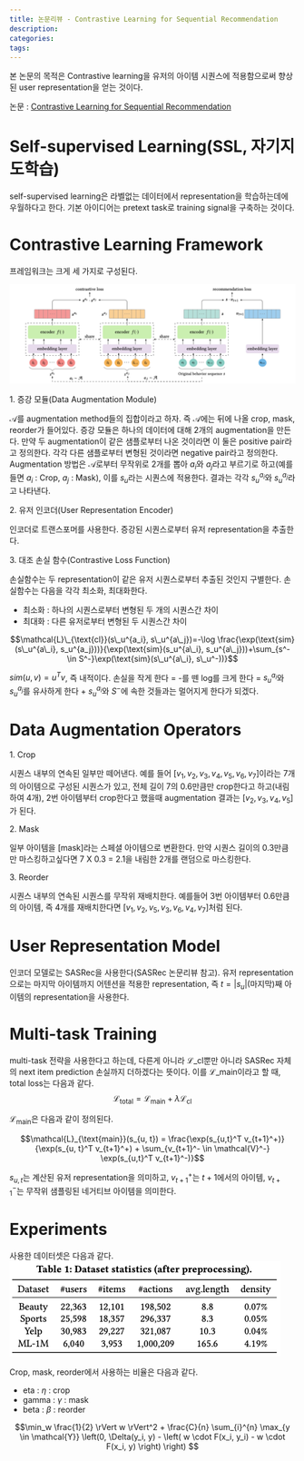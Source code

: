 ```yaml
---
title: 논문리뷰 - Contrastive Learning for Sequential Recommendation
description:
categories:
tags:
---
```


본 논문의 목적은 Contrastive learning을 유저의 아이템 시퀀스에 적용함으로써 향상된 user representation을 얻는 것이다.

논문 : [Contrastive Learning for Sequential Recommendation](https://arxiv.org/pdf/2010.14395.pdf)

# Self-supervised Learning(SSL, 자기지도학습)
self-supervised learning은 라벨없는 데이터에서 representation을 학습하는데에 우월하다고 한다. 기본 아이디어는 pretext task로 training signal을 구축하는 것이다. 

# Contrastive Learning Framework

프레임워크는 크게 세 가지로 구성된다.

![0](/assets/images/cl4rec_framework.png)


1\. 증강 모듈(Data Augmentation Module)


$\mathcal{A}$를 augmentation method들의 집합이라고 하자. 즉 $\mathcal{A}$에는 뒤에 나올 crop, mask, reorder가 들어있다. 
증강 모듈은 하나의 데이터에 대해 2개의 augmentation을 만든다. 만약 두 augmentation이 같은 샘플로부터 나온 것이라면 이 둘은 positive pair라고 정의한다.
각각 다른 샘플로부터 변형된 것이라면 negative pair라고 정의한다.
Augmentation 방법은 $\mathcal{A}$로부터 무작위로 2개를 뽑아 $a_i$와 $a_j$라고 부르기로 하고(예를 들면 $a_i$ : Crop, $a_j$ : Mask), 이를 $s_u$라는 시퀀스에 적용한다.
결과는 각각 $s_u^{a_i}$와 $s_u^{a_j}$라고 나타낸다. 

2\. 유저 인코더(User Representation Encoder)

인코더로 트랜스포머를 사용한다. 증강된 시퀀스로부터 유저 representation을 추출한다.

3\. 대조 손실 함수(Contrastive Loss Function)

손실함수는 두 representation이 같은 유저 시퀀스로부터 추출된 것인지 구별한다. 손실함수는 다음을 각각 최소화, 최대화한다.
- 최소화 : 하나의 시퀀스로부터 변형된 두 개의 시퀀스간 차이
- 최대화 : 다른 유저로부터 변형된 두 시퀀스간 차이

$$\mathcal{L}\_{\text{cl}}(s\_u^{a_i}, s\_u^{a\_j})=-\log \frac{\exp(\text{sim}(s\_u^{a\_i}, s_u^{a_j}))}{\exp(\text{sim}(s_u^{a\_i}, s_u^{a\_j}))+\sum_{s^- \in S^-}\exp(\text{sim}(s\_u^{a\_i}, s\_u^-))}$$

$sim(u, v)=u^Tv$, 즉 내적이다. 손실을 작게 한다 = -를 뗀 log를 크게 한다 = $s_u^{a_i}$와 $s_u^{a_j}$를 유사하게 한다 + $s_u^{a_i}$와 $S^-$에 속한 것들과는 멀어지게 한다가 되겠다.

# Data Augmentation Operators

1\. Crop


시퀀스 내부의 연속된 일부만 떼어낸다. 예를 들어 $[v_1, v_2, v_3, v_4, v_5, v_6, v_7]$이라는 7개의 아이템으로 구성된 시퀀스가 있고, 전체 길이 7의 0.6만큼만 crop한다고 하고(내림하여 4개), 2번 아이템부터 crop한다고 했을때 augmentation 결과는 $[v_2, v_3, v_4, v_5]$가 된다.

2\. Mask


일부 아이템을 [mask]라는 스페셜 아이템으로 변환한다. 만약 시퀀스 길이의 0.3만큼만 마스킹하고싶다면 7 X 0.3 = 2.1을 내림한 2개를 랜덤으로 마스킹한다.

3\. Reorder


시퀀스 내부의 연속된 시퀀스를 무작위 재배치한다. 예를들어 3번 아이템부터 0.6만큼의 아이템, 즉 4개를 재배치한다면 $[v_1, v_2, v_5, v_3, v_6, v_4, v_7]$처럼 된다.

# User Representation Model
인코더 모델로는 SASRec을 사용한다(SASRec 논문리뷰 참고). 유저 representation으로는 마지막 아이템까지 어텐션을 적용한 representation, 즉 $t=|s_u|$(마지막)째 아이템의 representation을 사용한다.

# Multi-task Training
multi-task 전략을 사용한다고 하는데, 다른게 아니라 $\mathcal{L}\_{\text{cl}}$뿐만 아니라 SASRec 자체의 next item prediction 손실까지 더하겠다는 뜻이다. 이를 $\mathcal{L}\_{\text{main}}$이라고 할 때, total loss는 다음과 같다.
$$\mathcal{L}_{\text{total}} = \mathcal{L}_{\text{main}} + \lambda \mathcal{L}_{\text{cl}}$$

$\mathcal{L}_{\text{main}}$은 다음과 같이 정의된다.

$$\mathcal{L}_{\text{main}}(s_{u, t}) = \frac{\exp(s_{u,t}^T v_{t+1}^+)}{\exp(s_{u, t}^T v_{t+1}^+) + \sum_{v_{t+1}^- \in \mathcal{V}^-} \exp(s_{u,t}^T v_{t+1}^-)}$$

$s_{u, t}$는 계산된 유저 representation을 의미하고, $v_{t+1}^+$는 $t+1$에서의 아이템, $v_{t+1}^-$는 무작위 샘플링된 네거티브 아이템을 의미한다.

# Experiments

사용한 데이터셋은 다음과 같다.
![1](/assets/images/cl4srec_dataset_statistics.png)

Crop, mask, reorder에서 사용하는 비율은 다음과 같다.
- eta : $\eta$ : crop
- gamma : $\gamma$ : mask
- beta : $\beta$ : reorder


$$\min_w \frac{1}{2} \rVert w \rVert^2 + \frac{C}{n} \sum_{i}^{n} \max_{y \in \mathcal{Y}} \left(0, \Delta(y_i, y) - \left( w \cdot F(x_i, y_i) - w \cdot F(x_i, y) \right) \right) $$